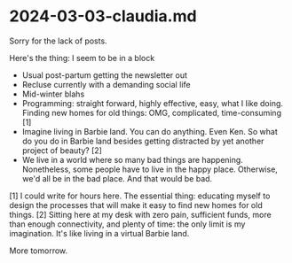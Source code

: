 # 2024-03-03-claudia.md

Sorry for the lack of posts.

Here's the thing: I seem to be in a block

* Usual post-partum getting the newsletter out
* Recluse currently with a demanding social life
* Mid-winter blahs
* Programming: straight forward, highly effective, easy, what I like doing. Finding new homes for old things: OMG, complicated, time-consuming [1]
* Imagine living in Barbie land. You can do anything. Even Ken. So what do you do in Barbie land besides getting distracted by yet another project of beauty? [2]
* We live in a world where so many bad things are happening. Nonetheless, some people have to live in the happy place. Otherwise, we'd all be in the bad place. And that would be bad.

[1] I could write for hours here. The essential thing: educating myself to design the processes that will make it easy to find new homes for old things.
[2] Sitting here at my desk with zero pain, sufficient funds, more than enough connectivity, and plenty of time: the only limit is my imagination. It's like living in a virtual Barbie land.

More tomorrow.